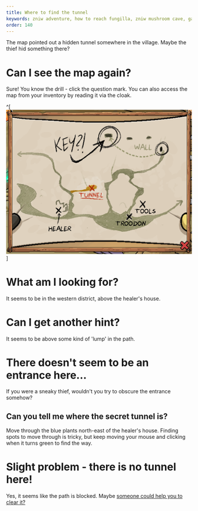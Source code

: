 ```yaml
---
title: Where to find the tunnel
keywords: zniw adventure, how to reach fungilla, zniw mushroom cave, games with mushrooms
order: 140
---
```


The map pointed out a hidden tunnel somewhere in the village. Maybe the thief hid something there?

# Can I see the map again?
Sure! You know the drill - click the question mark. You can also access the map from your inventory by reading it via the cloak.

^[![Thief's Map image](ThiefMap.PNG)]

# What am I looking for?
It seems to be in the western district, above the healer's house.

# Can I get another hint?
It seems to be above some kind of 'lump' in the path.

# There doesn't seem to be an entrance here...
If you were a sneaky thief, wouldn't you try to obscure the entrance somehow?

## Can you tell me where the secret tunnel is?
Move through the blue plants north-east of the healer's house. Finding spots to move through is tricky, but keep moving your mouse and clicking when it turns green to find the way.

# Slight problem - there is no tunnel here!
Yes, it seems like the path is blocked. Maybe [someone could help you to clear it?](trash.md)